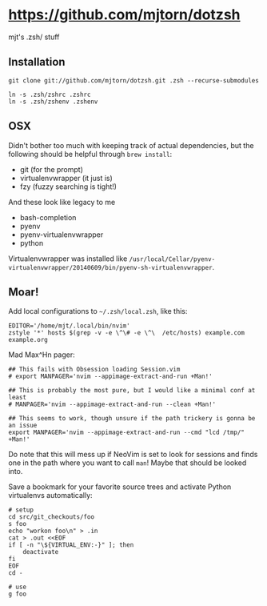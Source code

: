 # https://github.com/mjtorn/dotzsh

mjt's .zsh/ stuff

## Installation

    git clone git://github.com/mjtorn/dotzsh.git .zsh --recurse-submodules

    ln -s .zsh/zshrc .zshrc
    ln -s .zsh/zshenv .zshenv

## OSX

Didn't bother too much with keeping track of actual dependencies, but the following should be helpful
through `brew install`:

  * git (for the prompt)
  * virtualenvwrapper (it just is)
  * fzy (fuzzy searching is tight!)

And these look like legacy to me

  * bash-completion
  * pyenv
  * pyenv-virtualenvwrapper
  * python

Virtualenvwrapper was installed like `/usr/local/Cellar/pyenv-virtualenvwrapper/20140609/bin/pyenv-sh-virtualenvwrapper`.

## Moar!

Add local configurations to `~/.zsh/local.zsh`, like this:

    EDITOR='/home/mjt/.local/bin/nvim'
    zstyle '*' hosts $(grep -v -e \^\# -e \^\  /etc/hosts) example.com example.org

Mad Max^Hn pager:

    ## This fails with Obsession loading Session.vim
    # export MANPAGER='nvim --appimage-extract-and-run +Man!'

    ## This is probably the most pure, but I would like a minimal conf at least
    # MANPAGER='nvim --appimage-extract-and-run --clean +Man!'

    ## This seems to work, though unsure if the path trickery is gonna be an issue
    export MANPAGER='nvim --appimage-extract-and-run --cmd "lcd /tmp/" +Man!'

Do note that this will mess up if NeoVim is set to look for sessions and finds one
in the path where you want to call `man`! Maybe that should be looked into.

Save a bookmark for your favorite source trees and activate Python virtualenvs automatically:

    # setup
    cd src/git_checkouts/foo
    s foo
    echo "workon foo\n" > .in
    cat > .out <<EOF
    if [ -n "\${VIRTUAL_ENV:-}" ]; then
        deactivate
    fi
    EOF
    cd -

    # use
    g foo

